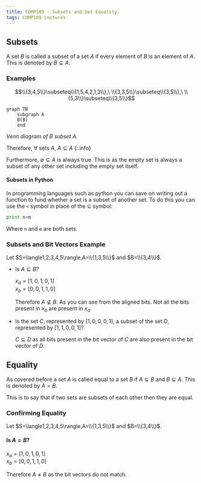 ```yaml
---
title: COMP109 - Subsets and Set Equality.
tags: COMP109 Lectures
---
```

## Subsets
A set $B$ is called a subset of a set $A$ if every element of $B$ is an element of $A$. This is denoted by $B\subseteq A$.

### Examples
$$\\{3,4,5\\}\subseteq\\{1,5,4,2,1,3\\},\ \\{3,3,5\\}\subseteq\\{3,5\\},\ \\{5,3\\}\subseteq\\{3,5\\}$$


```mermaid
graph TB
    subgraph A
    B(B)
    end
```
*Venn diagram of $B$ subset $A$.*

Therefore, $\forall$ sets $A$, $A\subseteq A$
{:.info}

Furthermore, $\emptyset\subseteq A$ is always true. This is as the empty set is always a subset of any other set including the empty set itself.

#### Subsets in Python
In programming languages such as python you can save on writing out a function to fund whether a set is a subset of another set. To do this you can use the `<` symbol in place of the $\subseteq$ symbol:

```python
print n<m
```

Where `n` and `m` are both sets.

### Subsets and Bit Vectors Example
Let $S=\langle1,2,3,4,5\rangle,A=\\{1,3,5\\}$ and $B=\\{3,4\\}$.

* Is $A\subseteq B$?

	$x_a=[1,0,1,0,1]$  
	$x_b=[0,0,1,1,0]$
	
	Therefore $A\nsubseteq B$. As you can see from the aligned bits. Not all the bits present in $x_b$ are present in $x_a$.

* Is the set $C$, represented by $[1,0,0,0,1]$, a subset  of the set $D$, represented by $[1,1,0,0,1]$?
	
	$C\subseteq D$ as all bits present in the bit vector of $C$ are also present in the bit vector of $D$.
	
## Equality
As covered before a set $A$ is called equal to a set $B$ if $A\subseteq B$ and $B\subseteq A$. This is denoted by $A=B$.

This is to say that if two sets are subsets of each other then they are equal.

### Confirming Equality
Let $S=\langle1,2,3,4,5\rangle,A=\\{1,3,5\\}$ and $B=\\{3,4\\}$.

#### Is $A=B$?
$x_a=[1,0,1,0,1]$  
$x_b=[0,0,1,1,0]$

Therefore $A\neq B$ as the bit vectors do not match.
